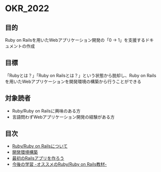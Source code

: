 # OKR_2022

## 目的
Ruby on Railsを用いたWebアプリケーション開発の「0 -> 1」を支援するドキュメントの作成

## 目標
「Rubyとは？」「Ruby on Railsとは？」という状態から脱却し、Ruby on Railsを用いたWebアプリケーションを開発環境の構築から行うことができる

## 対象読者
* Ruby/Ruby on Railsに興味のある方
* 言語問わずWebアプリケーション開発の経験がある方

## 目次
* [Ruby/Ruby on Railsについて](https://crystalline-peak-afd.notion.site/Ruby-Ruby-on-Rails-7ab077aa4981492c81dc8c133675ee6c)
* [開発環境構築](https://crystalline-peak-afd.notion.site/e5810adec97d40b5a5d54ebf90d7b1c1)
* [最初のRailsアプリを作ろう](https://crystalline-peak-afd.notion.site/Rails-8d251646d6774f318285838307d10e88)
* [今後の学習 -オススメのRuby/Ruby on Rails教材-](https://crystalline-peak-afd.notion.site/Ruby-Ruby-on-Rails-e7c5a2c2acc04328bd180d396bf3fedb)
